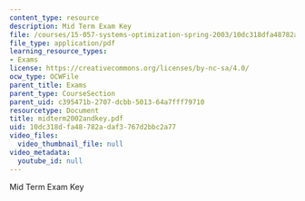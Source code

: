 ```yaml
---
content_type: resource
description: Mid Term Exam Key
file: /courses/15-057-systems-optimization-spring-2003/10dc318dfa48782adaf3767d2bbc2a77_midterm2002andkey.pdf
file_type: application/pdf
learning_resource_types:
- Exams
license: https://creativecommons.org/licenses/by-nc-sa/4.0/
ocw_type: OCWFile
parent_title: Exams
parent_type: CourseSection
parent_uid: c395471b-2707-dcbb-5013-64a7fff79710
resourcetype: Document
title: midterm2002andkey.pdf
uid: 10dc318d-fa48-782a-daf3-767d2bbc2a77
video_files:
  video_thumbnail_file: null
video_metadata:
  youtube_id: null
---
```

Mid Term Exam Key